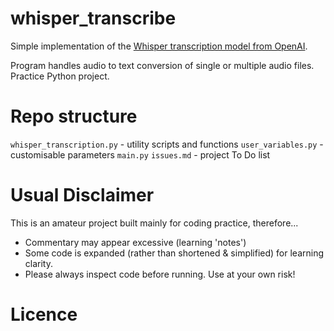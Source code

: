 # whisper_transcribe
Simple implementation of the [Whisper transcription model from OpenAI](https://github.com/openai/whisper).

Program handles audio to text conversion of single or multiple audio files. Practice Python project.

# Repo structure
`whisper_transcription.py` - utility scripts and functions
`user_variables.py` - customisable parameters
`main.py`
`issues.md` - project To Do list 



# Usual Disclaimer
This is an amateur project built mainly for coding practice, therefore...
* Commentary may appear excessive (learning 'notes')
* Some code is expanded (rather than shortened & simplified) for learning clarity.
* Please always inspect code before running. Use at your own risk!

# Licence
